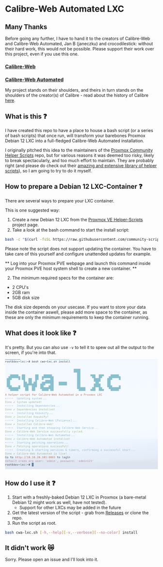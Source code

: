# Calibre-Web Automated LXC

## Many Thanks

Before going any further, I have to hand it to the creators of Calibre-Web and Calibre-Web Automated, Jan B (janeczku) and crocodilestick: without their hard work, this would not be possible. Please support their work over this project, even if you use this one.

### [Calibre-Web](https://github.com/janeczku/calibre-web)

### [Calibre-Web Automated](https://github.com/crocodilestick/Calibre-Web-Automated)

My project stands on their shoulders, and theirs in turn stands on the shoulders of the creator(s) of Calibre - read about the history of Calibre [here](https://calibre-ebook.com/about#history).

## What is this ❓

I have created this repo to have a place to house a bash script (or a series of bash scripts) that once run, will transform your barebones Proxmox Debian 12 LXC into a full-fledged Calibre-Web Automated installation.

I originally pitched this idea to the maintainers of the [Proxmox Community Helper Scripts](https://community-scripts.github.io/ProxmoxVE/) repo, but for various reasons it was deemed too risky, likely to break spectacularly, and too much effort to maintain. They are probably right (and please do check out their [amazing and extensive library of helper scripts](https://github.com/community-scripts/ProxmoxVE)), so I am going to try to do it myself.

## How to prepare a Debian 12 LXC-Container ❓

There are several ways to prepare your LXC container.

This is one suggested way:

1. Create a new Debian 12 LXC from the [Proxmox VE Helper-Scripts](https://community-scripts.github.io/ProxmoxVE/scripts?id=debian) project page.
2. Take a look at the bash command to start the install script:

```bash
bash -c "$(curl -fsSL https://raw.githubusercontent.com/community-scripts/ProxmoxVE/main/ct/debian.sh)"
```
Please note the script does not support updating the container. You have to take care of this yourself and configure unattended updates for example.

** Log into your Proxmox PVE webpage and launch this command inside your Proxmox PVE host system shell to create a new container. **

2. The minimum required specs for the container are:

* 2 CPU's
* 2GB ram
* 5GB disk size

The disk size depends on your usecase. If you want to store your data inside the container aswell, please add more space to the container, as these are only the minimum requirements to keep the container running.

## What does it look like ❓

It's pretty. But you can also use `-v` to tell it to spew out all the output to the screen, if you're into that.

![](./screen.png)

## How do I use it ❓

1. Start with a freshly-baked Debian 12 LXC in Proxmox (a bare-metal Debian 12 might work as well, have not tested).
   - Support for other LXCs may be added in the future
2. Get the latest version of the script - grab from [Releases](https://github.com/vhsdream/calibre-web-automated-lxc/releases/latest) or clone the repo.
3. Run the script as root.

```bash
bash cwa-lxc.sh [-h,--help][-v,--verbose][--no-color] install
```

## It didn't work 😿

Sorry. Please open an issue and I'll look into it.
